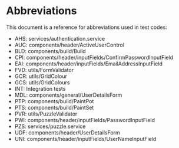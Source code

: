 # Abbreviations

This document is a reference for abbreviations used in test codes:

- AHS: services/authentication.service
- AUC: components/header/ActiveUserControl
- BLD: components/build/Build
- CPI: components/header/inputFields/ConfirmPasswordInputField
- EAI: components/header/inputFields/EmailAddressInputField
- FVD: utils/FormValidator
- GCR: utils/GridColour
- GCS: utils/GridColours
- INT: Integration tests
- MDL: components/general/UserDetailsForm
- PTP: components/build/PaintPot
- PTS: components/build/PaintSet
- PVR: utils/PuzzleValidator
- PWI: components/header/inputFields/PasswordInputField
- PZS: services/puzzle.service
- UDF: components/header/UserDetailsForm
- UNI: components/header/inputFields/UserNameInputField
